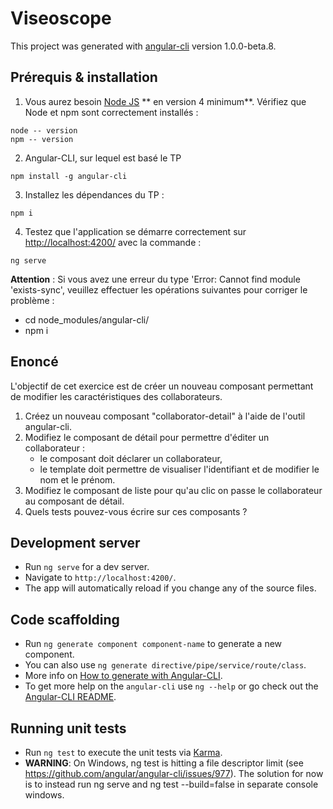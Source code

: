 # Viseoscope

This project was generated with [angular-cli](https://github.com/angular/angular-cli) version 1.0.0-beta.8.

## Prérequis & installation
 1. Vous aurez besoin [Node JS](https://nodejs.org/en/) ** en version 4 minimum**. Vérifiez que Node et npm sont correctement installés :
 ```
 node -- version
 npm -- version
 ```

 2. Angular-CLI, sur lequel est basé le TP
 ```
 npm install -g angular-cli
 ```

 3. Installez les dépendances du TP :
  ```
  npm i
  ```

 4. Testez que l'application se démarre correctement sur [http://localhost:4200/](http://localhost:4200/) avec la commande :
 ```
 ng serve
 ```
**Attention** : Si vous avez une erreur du type 'Error: Cannot find module 'exists-sync', veuillez effectuer les opérations suivantes pour corriger le problème :
 * cd node_modules/angular-cli/
 * npm i

## Enoncé

L'objectif de cet exercice est de créer un nouveau composant permettant de modifier les caractéristiques des collaborateurs.

1. Créez un nouveau composant "collaborator-detail" à l'aide de l'outil angular-cli.
2. Modifiez le composant de détail pour permettre d'éditer un collaborateur :
   * le composant doit déclarer un collaborateur,
   * le template doit permettre de visualiser l'identifiant et de modifier le nom et le prénom.
3. Modifiez le composant de liste pour qu'au clic on passe le collaborateur au composant de détail.
4. Quels tests pouvez-vous écrire sur ces composants ?

## Development server

* Run `ng serve` for a dev server.
* Navigate to `http://localhost:4200/`.
* The app will automatically reload if you change any of the source files.

## Code scaffolding

* Run `ng generate component component-name` to generate a new component.
* You can also use `ng generate directive/pipe/service/route/class`.
* More info on [How to generate with Angular-CLI](https://github.com/angular/angular-cli#generating-components-directives-pipes-and-services).
* To get more help on the `angular-cli` use `ng --help` or go check out the [Angular-CLI README](https://github.com/angular/angular-cli/blob/master/README.md).

## Running unit tests

* Run `ng test` to execute the unit tests via [Karma](https://karma-runner.github.io).
* **WARNING**: On Windows, ng test is hitting a file descriptor limit (see https://github.com/angular/angular-cli/issues/977). The solution for now is to instead run ng serve and ng test --build=false in separate console windows.
